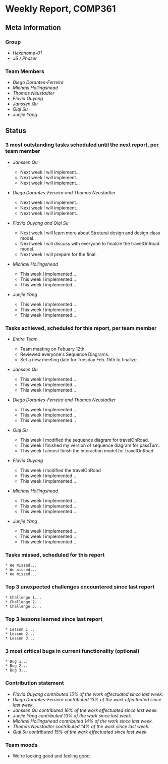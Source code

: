 # Weekly Report, COMP361

## Meta Information

### Group

 * *Hexanome-01*
 * *JS / Phaser*

### Team Members

 * *Diego Dorantes-Ferreira*
 * *Michael Hollingshead*
 * *Thomas Neustadter*
 * *Flavia Ouyang*
 * *Janssen Qu*
 * *Qiqi Su*
 * *Junjie Yang*

## Status

### 3 most outstanding tasks scheduled until the next report, per team member

* *Janssen Qu*
    * Next week I will implement...
    * Next week I will implement...
    * Next week I will implement...

* *Diego Dorantes-Ferreira and Thomas Neustadter*
    * Next week I will implement...
    * Next week I will implement...
    * Next week I will implement...

 * *Flavia Ouyang and Qiqi Su*
    * Next week I will learn more about Strutural design and design class model.
    * Next week I will discuss with everyone to finalize the travelOnRoad model.
    * Next week I will prepare for the final.
    
 * *Michael Hollingshead*
    * This week I implemented...
    * This week I implemented...
    * This week I implemented...

 * *Junjie Yang*
    * This week I implemented...
    * This week I implemented...
    * This week I implemented...

### Tasks achieved, scheduled for this report, per team member

* *Entire Team*
    * Team meeting on Febuary 12th.
    * Reviewed everyone's Sequence Diagrams.
    * Set a new meeting date for Tuesday Feb. 15th to finalize.

* *Janssen Qu*
    * This week I implemented...
    * This week I implemented...
    * This week I implemented...

* *Diego Dorantes-Ferreira and Thomas Neustadter*
    * This week I implemented...
    * This week I implemented...
    * This week I implemented...

 * *Qiqi Su*
    * This week I modified the sequence diagram for travelOnRoad.
    * This week I finished my version of sequence diagram for passTurn.
    * This week I almost finish the interaction model for travelOnRoad
   
 * *Flavia Ouyang*
    * This week I modified the travelOnRoad
    * This week I implemented...
    * This week I implemented...
    
 * *Michael Hollingshead*
    * This week I implemented...
    * This week I implemented...
    * This week I implemented...

 * *Junjie Yang*
    * This week I implemented...
    * This week I implemented...
    * This week I implemented...

### Tasks missed, scheduled for this report

    * We missed...
    * We missed...
    * We missed...

### Top 3 unexpected challenges encountered since last report

    * Challenge 1...
    * Challenge 2...
    * Challenge 3...

### Top 3 lessons learned since last report

    * Lesson 1...
    * Lesson 2...
    * Lesson 3...

### 3 most critical bugs in current functionality (optional)

    * Bug 1...
    * Bug 2...
    * Bug 3...

### Contribution statement

 * *Flavia Ouyang contributed 15% of the work effectuated since last week.*
 * *Diego Dorantes-Ferreira contributed 13% of the work effectuated since last week.*
 * *Janssen Qu contributed 16% of the work effectuated since last week.*
 * *Junjie Yang contributed 13% of the work since last week.*
 * *Michael Hollingshead contributed 14% of the work since last week.*
 * *Thomas Neustadter contributed 14% of the work since last week.*
 * *Qiqi Su contributed 15% of the work effectuated since last week.*

### Team moods

 * We're looking good and feeling good.
